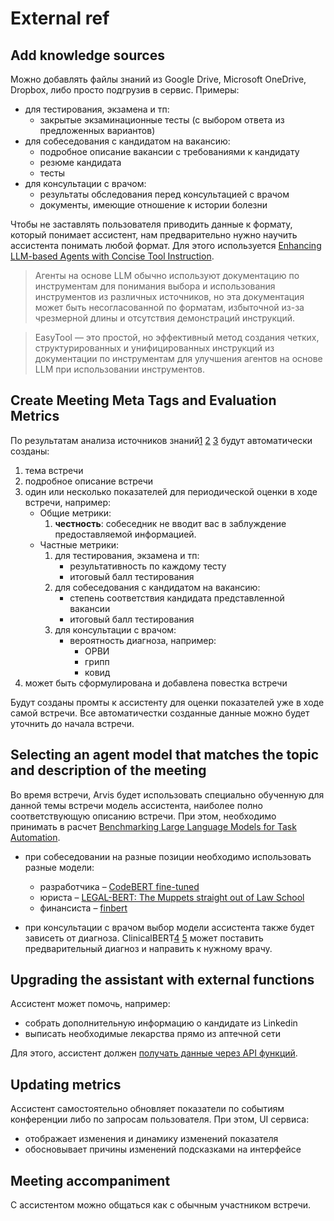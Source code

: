 # External ref

## Add knowledge sources

Можно добавлять файлы знаний из Google Drive, Microsoft OneDrive, Dropbox, либо просто подгрузив в сервис. Примеры:
- для тестирования, экзамена и тп:
    - закрытые экзаминационные тесты (с выбором ответа из предложенных вариантов)
- для собеседования с кандидатом на вакансию:
    - подробное описание вакансии с требованиями к кандидату
    - резюме кандидата
    - тесты
- для консультации с врачoм:
    - результаты обследования перед консультацией с врачом
    - документы, имеющие отношение к истории болезни

 Чтобы не заставлять пользователя приводить данные к формату, который понимает ассистент, нам предварительно нужно научить ассистента понимать любой формат. Для этого используется [Enhancing LLM-based Agents with Concise Tool Instruction](https://github.com/microsoft/JARVIS/tree/main/easytool).
 > Агенты на основе LLM обычно используют документацию по инструментам для понимания выбора и использования инструментов из различных источников, но эта документация может быть несогласованной по форматам, избыточной из-за чрезмерной длины и отсутствия демонстраций инструкций.

> EasyTool — это простой, но эффективный метод создания четких, структурированных и унифицированных инструкций из документации по инструментам для улучшения агентов на основе LLM при использовании инструментов.

## Create Meeting Meta Tags and Evaluation Metrics

По результатам анализа источников знаний[1] [2] [3] будут автоматически созданы:
1. тема встречи
1. подробное описание встречи
1. один или несколько показателей для периодической оценки в ходе встречи, например:
    - Общие метрики:
        1. **честность**: собеседник не вводит вас в заблуждение предоставляемой информацией. 
    - Частные метрики:
        1. для тестирования, экзамена и тп:
            - результативность по каждому тесту
            - итоговый балл тестирования
        1. для собеседования с кандидатом на вакансию:
            - cтепень соответствия кандидата представленной вакансии
            - итоговый балл тестирования
        1. для консультации с врачoм:
            - вероятность диагноза, например:
                - ОРВИ
                - грипп
                - ковид
1. может быть сформулирована и добавлена повестка встречи

Будут созданы промты к ассистенту для оценки показателей уже в ходе самой встречи. Все автоматичестки созданные данные можно будет уточнить до начала встречи.

[1]: https://towardsdatascience.com/zero-shot-vs-similarity-based-text-classification-83115d9879f5
[2]: https://huggingface.co/tasks/zero-shot-classification
[3]: https://huggingface.co/models?pipeline_tag=zero-shot-classification&sort=trending

## Selecting an agent model that matches the topic and description of the meeting

Во время встречи, Arvis будет использовать специально обученную для данной темы встречи модель ассистента, наиболее полно соответствующую описанию встречи. При этом, необходимо принимать в расчет [Benchmarking Large Language Models for Task Automation](https://github.com/microsoft/JARVIS/tree/main/taskbench).
- при собеседовании на разные позиции необходимо использовать разные модели:
    - разработчика – [CodeBERT fine-tuned](https://huggingface.co/mrm8488/codebert-base-finetuned-detect-insecure-code)
    - юриста – [LEGAL-BERT: The Muppets straight out of Law School](https://huggingface.co/nlpaueb/legal-bert-base-uncased)
    - финансиста – [finbert](https://huggingface.co/ProsusAI/finbert)

- при консультации с врачом выбор модели ассистента также будет зависеть от диагноза. ClinicalBERT[4] [5] может поставить предварительный диагноз и направить к нужному врачу.

[4]: https://huggingface.co/emilyalsentzer/Bio_ClinicalBERT
[5]: https://huggingface.co/medicalai/ClinicalBERT

## Upgrading the assistant with external functions

Ассистент может помочь, например:
- собрать дополнительную информацию о кандидате из Linkedin
- выписать необходимые лекарства прямо из аптечной сети

Для этого, ассистент должен [получать данные через API функций](https://platform.openai.com/documetns/assistants/tools/function-calling).

## Updating metrics

Ассистент самостоятельно обновляет показатели по событиям конференции либо по запросам пользователя. При этом, UI сервиса:
- отображает изменения и динамику изменений показателя
- обосновывает причины изменений подсказками на интерфейсе  

## Meeting accompaniment

С ассистентом можно общаться как с обычным участником встречи. 


